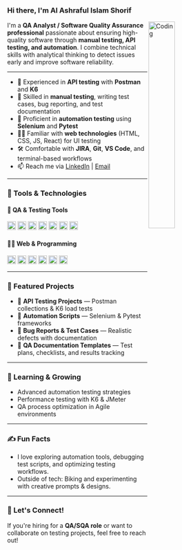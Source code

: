 ### Hi there, I'm Al Ashraful Islam Shorif 

<img align="right" alt="Coding" width="35%" src="https://media.giphy.com/media/qgQUggAC3Pfv687qPC/giphy.gif" />

I'm a **QA Analyst / Software Quality Assurance professional** passionate about ensuring high-quality software through **manual testing, API testing, and automation**. I combine technical skills with analytical thinking to detect issues early and improve software reliability.

---

- 🧪 Experienced in **API testing** with **Postman** and **K6**
- 🐞 Skilled in **manual testing**, writing test cases, bug reporting, and test documentation
- 🤖 Proficient in **automation testing** using **Selenium** and **Pytest**
- 👨‍💻 Familiar with **web technologies** (HTML, CSS, JS, React) for UI testing
- 🛠️ Comfortable with **JIRA**, **Git**, **VS Code**, and terminal-based workflows
- 📫 Reach me via [LinkedIn](https://www.linkedin.com/in/al-ashraful-islam-shorif-707845212) | [Email](mailto:alashrafulislamshorif@gmail.com)

---

### 🧰 Tools & Technologies

#### 🧪 QA & Testing Tools
<code><img height="20" src="https://cdn.jsdelivr.net/gh/devicons/devicon/icons/postman/postman-original.svg"></code>
<code><img height="20" src="https://upload.wikimedia.org/wikipedia/commons/1/16/Selenium_logo.svg"></code>
<code><img height="20" src="https://raw.githubusercontent.com/jmeter-dev/jmeter/main/xdocs/images/logo/jmeter.png"></code>
<code><img height="20" src="https://avatars.githubusercontent.com/u/1507084?s=200&v=4"></code> <!-- K6 logo -->
<code><img height="20" src="https://cdn.jsdelivr.net/gh/devicons/devicon/icons/github/github-original.svg"></code>
<code><img height="20" src="https://cdn.jsdelivr.net/gh/devicons/devicon/icons/git/git-original.svg"></code>
<code><img height="20" src="https://cdn.jsdelivr.net/gh/devicons/devicon/icons/pytest/pytest-original-wordmark.svg"></code>

#### 🧑‍💻 Web & Programming
<code><img height="20" src="https://cdn.jsdelivr.net/gh/devicons/devicon/icons/html5/html5-original.svg"></code>
<code><img height="20" src="https://cdn.jsdelivr.net/gh/devicons/devicon/icons/css3/css3-original.svg"></code>
<code><img height="20" src="https://cdn.jsdelivr.net/gh/devicons/devicon/icons/javascript/javascript-original.svg"></code>
<code><img height="20" src="https://cdn.jsdelivr.net/gh/devicons/devicon/icons/react/react-original.svg"></code>
<code><img height="20" src="https://cdn.jsdelivr.net/gh/devicons/devicon/icons/python/python-original.svg"></code>
<code><img height="20" src="https://cdn.jsdelivr.net/gh/devicons/devicon/icons/java/java-original.svg"></code>

---

### 📂 Featured Projects

- 🔎 **API Testing Projects** — Postman collections & K6 load tests  
- 🧪 **Automation Scripts** — Selenium & Pytest frameworks  
- 🐞 **Bug Reports & Test Cases** — Realistic defects with documentation  
- 📄 **QA Documentation Templates** — Test plans, checklists, and results tracking  

---

### 🌱 Learning & Growing
- Advanced automation testing strategies  
- Performance testing with K6 & JMeter  
- QA process optimization in Agile environments  

---

### ✍️ Fun Facts
- I love exploring automation tools, debugging test scripts, and optimizing testing workflows.  
- Outside of tech: Biking and experimenting with creative prompts & designs.  

---

### 🧭 Let's Connect!
If you're hiring for a **QA/SQA role** or want to collaborate on testing projects, feel free to reach out!
